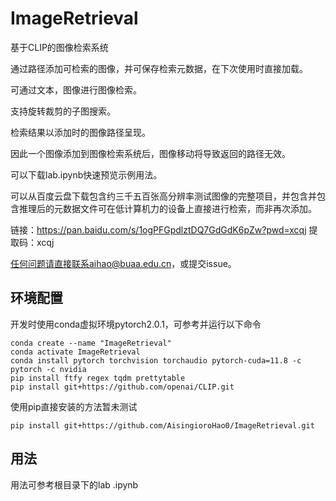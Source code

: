 # ImageRetrieval

基于CLIP的图像检索系统

通过路径添加可检索的图像，并可保存检索元数据，在下次使用时直接加载。

可通过文本，图像进行图像检索。

支持旋转裁剪的子图搜索。

检索结果以添加时的图像路径呈现。

因此一个图像添加到图像检索系统后，图像移动将导致返回的路径无效。

可以下载lab.ipynb快速预览示例用法。

可以从百度云盘下载包含约三千五百张高分辨率测试图像的完整项目，并包含并包含推理后的元数据文件可在低计算机力的设备上直接进行检索，而非再次添加。

链接：https://pan.baidu.com/s/1ogPFGpdlztDQ7GdGdK6pZw?pwd=xcqj 
提取码：xcqj

任何问题请直接联系aihao@buaa.edu.cn，或提交issue。

## 环境配置

开发时使用conda虚拟环境pytorch2.0.1，可参考并运行以下命令

```shell
conda create --name "ImageRetrieval"
conda activate ImageRetrieval
conda install pytorch torchvision torchaudio pytorch-cuda=11.8 -c pytorch -c nvidia
pip install ftfy regex tqdm prettytable
pip install git+https://github.com/openai/CLIP.git
```



使用pip直接安装的方法暂未测试

```shell
pip install git+https://github.com/AisingioroHao0/ImageRetrieval.git
```

## 用法

用法可参考根目录下的lab .ipynb





